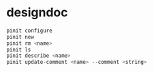 # designdoc
```bash
pinit configure
pinit new
pinit rm <name>
pinit ls
pinit describe <name>
pinit update-comment <name> --comment <string>
```
